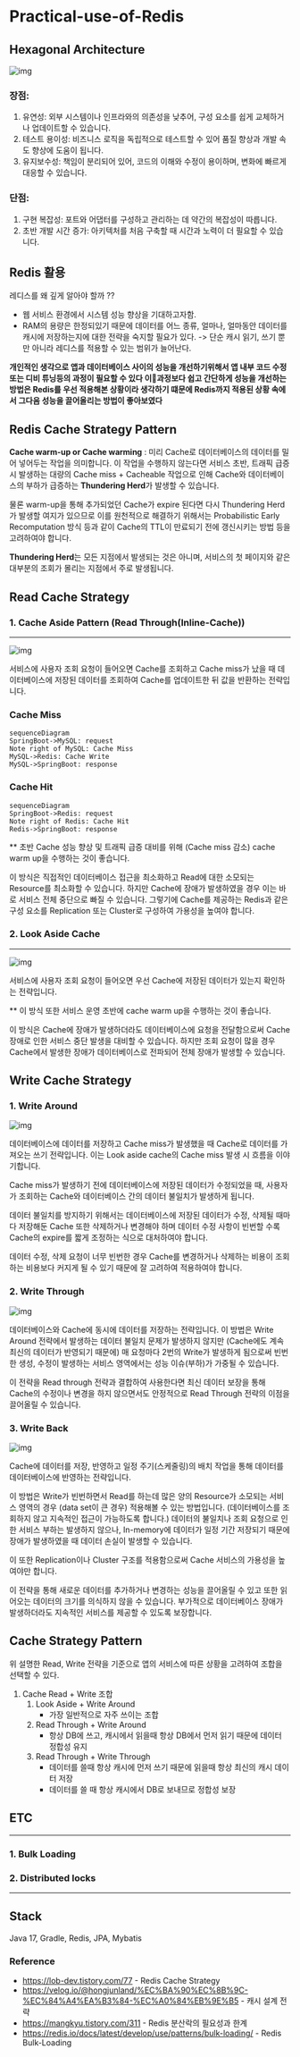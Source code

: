 # Practical-use-of-Redis



## Hexagonal Architecture

![img](https://miro.medium.com/v2/resize:fit:700/1*JOSyX8Ck85HrJ2WhU_jMcQ.png)

### 장점:

1. 유연성: 외부 시스템이나 인프라와의 의존성을 낮추어, 구성 요소를 쉽게 교체하거나 업데이트할 수 있습니다.
2. 테스트 용이성: 비즈니스 로직을 독립적으로 테스트할 수 있어 품질 향상과 개발 속도 향상에 도움이 됩니다.
3. 유지보수성: 책임이 분리되어 있어, 코드의 이해와 수정이 용이하며, 변화에 빠르게 대응할 수 있습니다.

### 단점:

1. 구현 복잡성: 포트와 어댑터를 구성하고 관리하는 데 약간의 복잡성이 따릅니다.
2. 초반 개발 시간 증가: 아키텍처를 처음 구축할 때 시간과 노력이 더 필요할 수 있습니다.



## Redis 활용

레디스를 왜 깊게 알아야 할까 ??

- 웹 서비스 환경에서 시스템 성능 향상을 기대하고자함.
- RAM의 용량은 한정되있기 때문에 데이터를 어느 종류, 얼마나, 얼마동안 데이터를 캐시에 저장하는지에 대한 전략을 숙지할 필요가 있다. -> 단순 캐시 읽기, 쓰기 뿐만 아니라 레디스를 적용할 수 있는 범위가 늘어난다.



**개인적인 생각으로 앱과 데이터베이스 사이의 성능을 개선하기위해서 앱 내부 코드 수정또는 디비 튜닝등의 과정이 필요할 수 있다 이과정보다 쉽고 간단하게 성능을 개선하는 방법은 Redis를 우선 적용해본 상황이라 생각하기 떄문에 Redis까지 적용된 상황 속에서 그다음 성능을 끌어올리는 방법이 좋아보였다**





## Redis Cache Strategy Pattern

**Cache warm-up or Cache warming** : 미리 Cache로 데이터베이스의 데이터를 밀어 넣어두는 작업을 의미합니다. 이 작업을 수행하지 않는다면 서비스 초반, 트래픽 급증 시 발생하는 대량의 Cache miss + Cacheable 작업으로 인해 Cache와 데이터베이스의 부하가 급증하는 **Thundering Herd**가 발생할 수 있습니다.

물론 warm-up을 통해 추가되었던 Cache가 expire 된다면 다시 Thundering Herd가 발생할 여지가 있으므로 이를 원천적으로 해결하기 위해서는 Probabilistic Early Recomputation 방식 등과 같이 Cache의 TTL이 만료되기 전에 갱신시키는 방법 등을 고려하여야 합니다.

**Thundering Herd**는 모든 지점에서 발생되는 것은 아니며, 서비스의 첫 페이지와 같은 대부분의 조회가 몰리는 지점에서 주로 발생됩니다.



## Read Cache Strategy



### 1. Cache Aside Pattern (Read Through(Inline-Cache))

---

![img](https://blog.kakaocdn.net/dn/ORMQd/btrsaSHc61z/eAtxbyVJZKRphEa5HFq3K1/img.png)

서비스에 사용자 조회 요청이 들어오면 Cache를 조회하고 Cache miss가 났을 때 데이터베이스에 저장된 데이터를 조회하여 Cache를 업데이트한 뒤 값을 반환하는 전략입니다. 

### Cache Miss



```mermaid
sequenceDiagram
SpringBoot->MySQL: request
Note right of MySQL: Cache Miss
MySQL->Redis: Cache Write
MySQL->SpringBoot: response
```

### Cache Hit

```mermaid
sequenceDiagram
SpringBoot->Redis: request
Note right of Redis: Cache Hit
Redis->SpringBoot: response
```

 ** 초반 Cache 성능 향상 및 트래픽 급증 대비를 위해 (Cache miss 감소) cache warm up을 수행하는 것이 좋습니다.

이 방식은 직접적인 데이터베이스 접근을 최소화하고 Read에 대한 소모되는 Resource를 최소화할 수 있습니다. 하지만 Cache에 장애가 발생하였을 경우 이는 바로 서비스 전체 중단으로 빠질 수 있습니다. 그렇기에 Cache를 제공하는 Redis과 같은 구성 요소를 Replication 또는 Cluster로 구성하여 가용성을 높여야 합니다.



### 2. Look Aside Cache

---

![img](https://blog.kakaocdn.net/dn/cKbkgT/btrr2zvPpZ1/wIG5fKFGMAynzzXhdkqs7k/img.png)

서비스에 사용자 조회 요청이 들어오면 우선 Cache에 저장된 데이터가 있는지 확인하는 전략입니다.

 ** 이 방식 또한 서비스 운영 초반에 cache warm up을 수행하는 것이 좋습니다.

이 방식은 Cache에 장애가 발생하더라도 데이터베이스에 요청을 전달함으로써 Cache 장애로 인한 서비스 중단 발생을 대비할 수 있습니다. 하지만 조회 요청이 많을 경우 Cache에서 발생한 장애가 데이터베이스로 전파되어 전체 장애가 발생할 수 있습니다.



## **Write Cache Strategy**

### 1. **Write Around**



![img](https://blog.kakaocdn.net/dn/yMUuE/btrr1jGRdxI/2W9TPqUsiP86kRKOlnKK61/img.png)

데이터베이스에 데이터를 저장하고 Cache miss가 발생했을 때 Cache로 데이터를 가져오는 쓰기 전략입니다. 이는 Look aside cache의 Cache miss 발생 시 흐름을 이야기합니다.

Cache miss가 발생하기 전에 데이터베이스에 저장된 데이터가 수정되었을 때, 사용자가 조회하는 Cache와 데이터베이스 간의 데이터 불일치가 발생하게 됩니다.

데이터 불일치를 방지하기 위해서는 데이터베이스에 저장된 데이터가 수정, 삭제될 때마다 저장해둔 Cache 또한 삭제하거나 변경해야 하며 데이터 수정 사항이 빈번할 수록 Cache의 expire를 짧게 조정하는 식으로 대처하여야 합니다. 

데이터 수정, 삭제 요청이 너무 빈번한 경우 Cache를 변경하거나 삭제하는 비용이 조회하는 비용보다 커지게 될 수 있기 때문에 잘 고려하여 적용하여야 합니다.



### 2. **Write Through**

![img](https://blog.kakaocdn.net/dn/b99CAz/btrr2WRRkXR/5zZM37tbtB1xnlI6zCroP1/img.png)

데이터베이스와 Cache에 동시에 데이터를 저장하는 전략입니다. 이 방법은 Write Around 전략에서 발생하는 데이터 불일치 문제가 발생하지 않지만 (Cache에도 계속 최신의 데이터가 반영되기 때문에) 매 요청마다 2번의 Write가 발생하게 됨으로써 빈번한 생성, 수정이 발생하는 서비스 영역에서는 성능 이슈(부하)가 가중될 수 있습니다.

이 전략을 Read through 전략과 결합하여 사용한다면 최신 데이터 보장을 통해 Cache의 수정이나 변경을 하지 않으면서도 안정적으로 Read Through 전략의 이점을 끌어올릴 수 있습니다.

### 3. **Write Back**

![img](https://blog.kakaocdn.net/dn/cMytr5/btrr2XQPmmZ/w6fXdFf4FottUKh7kD3yBk/img.png)

Cache에 데이터를 저장, 반영하고 일정 주기(스케줄링)의 배치 작업을 통해 데이터를 데이터베이스에 반영하는 전략입니다. 

이 방법은 Write가 빈번하면서 Read를 하는데 많은 양의 Resource가 소모되는 서비스 영역의 경우 (data set이 큰 경우) 적용해볼 수 있는 방법입니다. (데이터베이스를 조회하지 않고 지속적인 접근이 가능하도록 합니다.)
데이터의 불일치나 조회 요청으로 인한 서비스 부하는 발생하지 않으나, In-memory에 데이터가 일정 기간 저장되기 때문에 장애가 발생하였을 때 데이터 손실이 발생할 수 있습니다.

이 또한 Replication이나 Cluster 구조를 적용함으로써 Cache 서비스의 가용성을 높여야만 합니다.



이 전략을 통해 새로운 데이터를 추가하거나 변경하는 성능을 끌어올릴 수 있고 또한 읽어오는 데이터의 크기를 의식하지 않을 수 있습니다. 부가적으로 데이터베이스 장애가 발생하더라도 지속적인 서비스를 제공할 수 있도록 보장합니다.



## Cache Strategy Pattern

위 설명한 Read, Write 전략을 기준으로 앱의 서비스에 따른 상황을 고려하여 조합을 선택할 수 있다.

1. Cache Read + Write 조합
   1. Look Aside + Write Around
      - 가장 일반적으로 자주 쓰이는 조합
   2. Read Through + Write Around
      - 항상 DB에 쓰고, 캐시에서 읽을때 항상 DB에서 먼저 읽기 때문에 데이터 정합성 유지
   3. Read Through + Write Through
      - 데이터를 쓸때 항상 캐시에 먼저 쓰기 때문에 읽을때 항상 최신의 캐시 데이터 저장
      - 데이터를 쓸 때 항상 캐시에서 DB로 보내므로 정합성 보장





## ETC

---

### 1. Bulk Loading



### 2. Distributed locks



---



## Stack

Java 17, Gradle, Redis, JPA, Mybatis





### Reference

- https://lob-dev.tistory.com/77 - Redis Cache Strategy
- https://velog.io/@hongjunland/%EC%BA%90%EC%8B%9C-%EC%84%A4%EA%B3%84-%EC%A0%84%EB%9E%B5 - 캐시 설계 전략
- https://mangkyu.tistory.com/311 - Redis 분산락의 필요성과 한계
- https://redis.io/docs/latest/develop/use/patterns/bulk-loading/ - Redis Bulk-Loading



